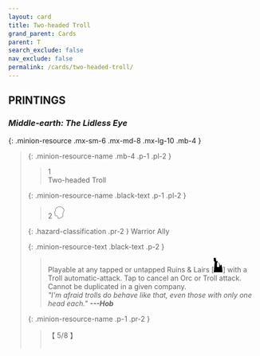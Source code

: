 ```yaml
---
layout: card
title: Two-headed Troll
grand_parent: Cards
parent: T
search_exclude: false
nav_exclude: false
permalink: /cards/two-headed-troll/
---
```


## PRINTINGS


### _Middle-earth: The Lidless Eye_

{: .minion-resource .mx-sm-6 .mx-md-8 .mx-lg-10 .mb-4 }
> {: .minion-resource-name .mb-4 .p-1 .pl-2 }
> > <div class="hazard-mp">1</div>
> > <div class="card-name">Two-headed Troll</div>
>
> {: .minion-resource-name .black-text .p-1 .pl-2 }
> > 2 ![](/assets/images/mind.svg)
>
> {: .hazard-classification .pr-2 }
> Warrior Ally
>
> {: .minion-resource-text .black-text .p-2 }
> > Playable at any tapped or untapped Ruins & Lairs \[![](/assets/images/ruinlair.svg)] with a Troll automatic-attack. Tap to cancel an Orc or Troll attack. Cannot be duplicated in a given company. <br>_"I'm afraid trolls do behave like that, even those with only one head each."_ ***---&#65279;Hob*** 
> 
> {: .minion-resource-name .p-1 .pr-2 }
> > <div class="card-shield">【 5/8 】</div>
> > <div class="card-corruption-white">&nbsp;</div>
